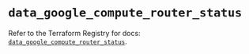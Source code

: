 # `data_google_compute_router_status`

Refer to the Terraform Registry for docs: [`data_google_compute_router_status`](https://registry.terraform.io/providers/hashicorp/google/5.12.0/docs/data-sources/compute_router_status).
